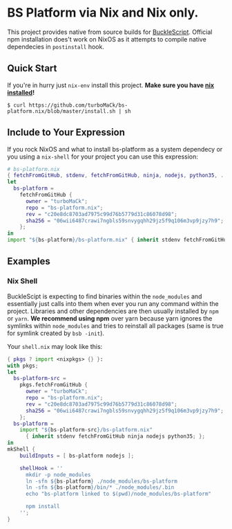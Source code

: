 # BS Platform via Nix and Nix only.

This project provides native from source builds for [BuckleScript](https://github.com/bucklescript/bucklescript).
Official npm installation does't work on NixOS as it attempts to compile native dependecies in `postinstall` hook.

## Quick Start

If you're in hurry just `nix-env` install this project.
**Make sure you have [nix installed](https://nixos.org/nix/)!**

```
$ curl https://github.com/turboMaCk/bs-platform.nix/blob/master/install.sh | sh
```

## Include to Your Expression

If you rock NixOS and what to install bs-platform as a system dependecy
or you using a `nix-shell` for your project you can use this expression:

```nix
# bs-platform.nix
{ fetchFromGitHub, stdenv, fetchFromGitHub, ninja, nodejs, python35, ... }:
let
  bs-platform =
    fetchFromGitHub {
      owner = "turboMaCk";
      repo = "bs-platform.nix";
      rev = "c20e8dc8703ad7975c99d76b5779d31c86078d98";
      sha256 = "06wii6487crawi7ngbls59snvygqhh29jz5f9q106m3vp9jzy7h9";
    };
in
import "${bs-platform}/bs-platform.nix" { inherit stdenv fetchFromGitHub ninja nodejs python35; }
```

## Examples

### Nix Shell

BuckleScipt is expecting to find binaries within the `node_modules` and essentially just calls into
them when ever you run any command within the project.
Libraries and other dependencies are then usually installed by `npm` or `yarn`.
**We recommend using npm** over yarn because yarn ignores the symlinks within `node_modules` and
tries to reinstall all packages (same is true for symlink created by `bsb -init`).

Your `shell.nix` may look like this:

```nix
{ pkgs ? import <nixpkgs> {} }:
with pkgs;
let
  bs-platform-src =
    pkgs.fetchFromGitHub {
      owner = "turboMaCk";
      repo = "bs-platform.nix";
      rev = "c20e8dc8703ad7975c99d76b5779d31c86078d98";
      sha256 = "06wii6487crawi7ngbls59snvygqhh29jz5f9q106m3vp9jzy7h9";
    };
  bs-platform =
    import "${bs-platform-src}/bs-platform.nix"
      { inherit stdenv fetchFromGitHub ninja nodejs python35; };
in
mkShell {
    buildInputs = [ bs-platform nodejs ];

    shellHook = ''
      mkdir -p node_modules
      ln -sfn ${bs-platform} ./node_modules/bs-platform
      ln -sfn ${bs-platform}/bin/* ./node_modules/.bin
      echo "bs-platform linked to $(pwd)/node_modules/bs-platform"

      npm install
    '';
}
```
